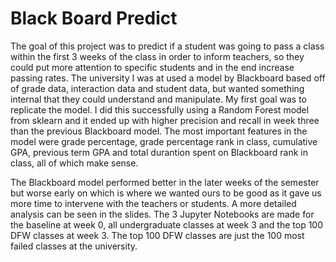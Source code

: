 # Black Board Predict

 The goal of this project was to predict if a student was going to pass a class within the first 3 weeks of the class in order
to inform teachers, so they could put more attention to specific students and in the end increase passing rates. The 
university I was at used a model by Blackboard based off of grade data, interaction data and student data, but wanted something
internal that they could understand and manipulate. My first goal was to replicate the model. I did this successfully using a 
Random Forest model from sklearn and it ended up with higher precision and recall in week three than the previous Blackboard model.
The most important features in the model were grade percentage, grade percentage rank in class, cumulative GPA, previous term GPA
and total durantion spent on Blackboard rank in class, all of which make sense. 

The Blackboard model performed better in the later weeks of the semester but worse early on which is where we wanted ours to be
good as it gave us more time to intervene with the teachers or students. A more detailed analysis can be seen in the slides.
The 3 Jupyter Notebooks are made for the baseline at week 0, all undergraduate classes at week 3 and the top 100 DFW classes at
week 3. The top 100 DFW classes are just the 100 most failed classes at the university. 
